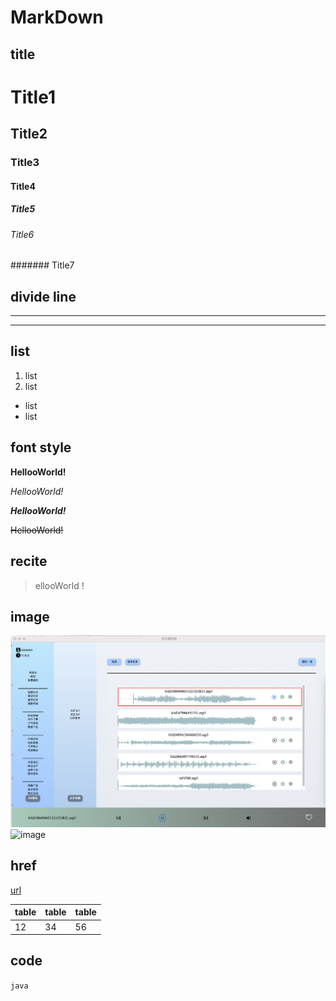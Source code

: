 # MarkDown

## title
# Title1
## Title2
### Title3
#### Title4
##### Title5
###### Title6
####### Title7


## divide line
---
***

## list
1. list
2. list

- list
- list


## font style

**HellooWorld!**

*HellooWorld!*

***HellooWorld!***

~~HellooWorld!~~

## recite

>ellooWorld !

## image

![image locale](msplayer.png)
![image](http://101.35.200.235/static/media/pllL1.2f12df43.png)

## href

[url](http://101.35.200.235/)

| table | table | table |
| -- | -- | -- |
| 12 | 34 | 56 |

## code

`java`


```java


